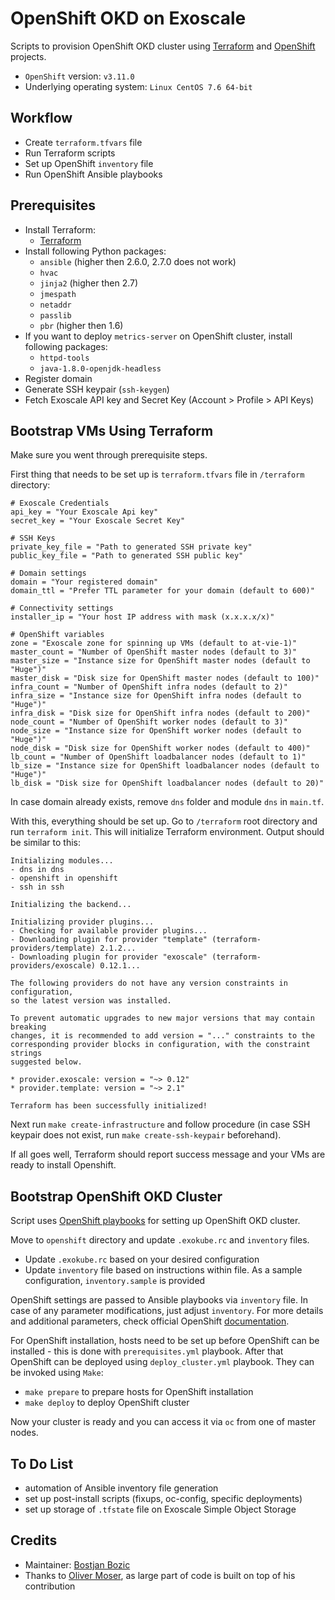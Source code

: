 # OpenShift OKD on Exoscale
Scripts to provision OpenShift OKD cluster using [Terraform](https://www.terraform.io) and [OpenShift](https://github.com/openshift/openshift-ansible) projects.
* `OpenShift` version: `v3.11.0`
* Underlying operating system: `Linux CentOS 7.6 64-bit`

## Workflow
* Create `terraform.tfvars` file
* Run Terraform scripts
* Set up OpenShift `inventory` file
* Run OpenShift Ansible playbooks

## Prerequisites
* Install Terraform:
    * [Terraform](https://www.terraform.io/downloads.html)
* Install following Python packages:
    * `ansible` (higher then 2.6.0, 2.7.0 does not work)
    * `hvac`
    * `jinja2` (higher then 2.7)
    * `jmespath`
    * `netaddr`
    * `passlib`
    * `pbr` (higher then 1.6)
* If you want to deploy `metrics-server` on OpenShift cluster, install following packages:
    * `httpd-tools`
    * `java-1.8.0-openjdk-headless`
* Register domain
* Generate SSH keypair (`ssh-keygen`)
* Fetch Exoscale API key and Secret Key (Account > Profile > API Keys)

## Bootstrap VMs Using Terraform
Make sure you went through prerequisite steps.

First thing that needs to be set up is `terraform.tfvars` file in `/terraform` directory:
```
# Exoscale Credentials
api_key = "Your Exoscale Api key"
secret_key = "Your Exoscale Secret Key"

# SSH Keys
private_key_file = "Path to generated SSH private key"
public_key_file = "Path to generated SSH public key"

# Domain settings
domain = "Your registered domain"
domain_ttl = "Prefer TTL parameter for your domain (default to 600)"

# Connectivity settings
installer_ip = "Your host IP address with mask (x.x.x.x/x)"

# OpenShift variables
zone = "Exoscale zone for spinning up VMs (default to at-vie-1)"
master_count = "Number of OpenShift master nodes (default to 3)"
master_size = "Instance size for OpenShift master nodes (default to "Huge")"
master_disk = "Disk size for OpenShift master nodes (default to 100)"
infra_count = "Number of OpenShift infra nodes (default to 2)"
infra_size = "Instance size for OpenShift infra nodes (default to "Huge")"
infra_disk = "Disk size for OpenShift infra nodes (default to 200)"
node_count = "Number of OpenShift worker nodes (default to 3)"
node_size = "Instance size for OpenShift worker nodes (default to "Huge")"
node_disk = "Disk size for OpenShift worker nodes (default to 400)"
lb_count = "Number of OpenShift loadbalancer nodes (default to 1)"
lb_size = "Instance size for OpenShift loadbalancer nodes (default to "Huge")"
lb_disk = "Disk size for OpenShift loadbalancer nodes (default to 20)"
```

In case domain already exists, remove `dns` folder and module `dns` in `main.tf`.

With this, everything should be set up. Go to `/terraform` root directory and run `terraform init`. This will initialize Terraform environment. Output should be similar to this:
```
Initializing modules...
- dns in dns
- openshift in openshift
- ssh in ssh

Initializing the backend...

Initializing provider plugins...
- Checking for available provider plugins...
- Downloading plugin for provider "template" (terraform-providers/template) 2.1.2...
- Downloading plugin for provider "exoscale" (terraform-providers/exoscale) 0.12.1...

The following providers do not have any version constraints in configuration,
so the latest version was installed.

To prevent automatic upgrades to new major versions that may contain breaking
changes, it is recommended to add version = "..." constraints to the
corresponding provider blocks in configuration, with the constraint strings
suggested below.

* provider.exoscale: version = "~> 0.12"
* provider.template: version = "~> 2.1"

Terraform has been successfully initialized!
```

Next run `make create-infrastructure` and follow procedure (in case SSH keypair does not exist, run `make create-ssh-keypair` beforehand).

If all goes well, Terraform should report success message and your VMs are ready to install Openshift.

## Bootstrap OpenShift OKD Cluster
Script uses [OpenShift playbooks](https://github.com/openshift/openshift-ansible) for setting up OpenShift OKD cluster.

Move to `openshift` directory and update `.exokube.rc` and `inventory` files.
* Update `.exokube.rc` based on your desired configuration
* Update `inventory` file based on instructions within file. As a sample configuration, `inventory.sample` is provided

OpenShift settings are passed to Ansible playbooks via `inventory` file. In case of any parameter modifications, just adjust `inventory`. For more details and additional parameters, check official OpenShift [documentation](https://docs.okd.io/3.11/install/configuring_inventory_file.html).

For OpenShift installation, hosts need to be set up before OpenShift can be installed - this is done with `prerequisites.yml` playbook. After that OpenShift can be deployed using `deploy_cluster.yml` playbook. They can be invoked using `Make`:
* `make prepare` to prepare hosts for OpenShift installation
* `make deploy` to deploy OpenShift cluster

Now your cluster is ready and you can access it via `oc` from one of master nodes.

## To Do List
* automation of Ansible inventory file generation
* set up post-install scripts (fixups, oc-config, specific deployments)
* set up storage of `.tfstate` file on Exoscale Simple Object Storage

## Credits
* Maintainer: [Bostjan Bozic](https://github.com/BostjanBozic)
* Thanks to [Oliver Moser](https://github.com/olmoser), as large part of code is built on top of his contribution
